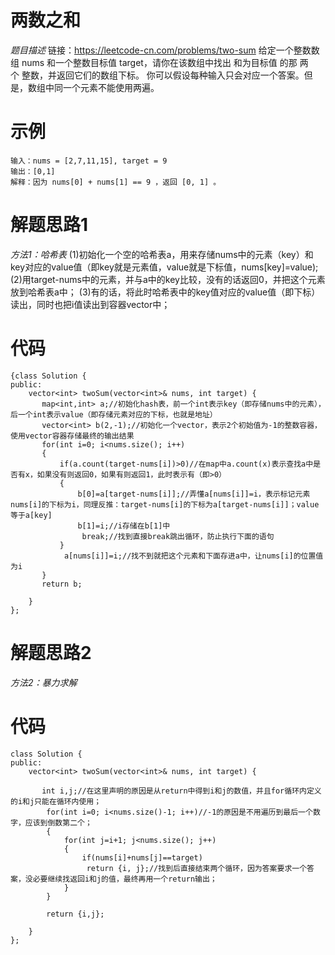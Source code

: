 # 两数之和
_题目描述_
链接：https://leetcode-cn.com/problems/two-sum
给定一个整数数组 nums 和一个整数目标值 target，请你在该数组中找出 和为目标值 的那 两个 整数，并返回它们的数组下标。
你可以假设每种输入只会对应一个答案。但是，数组中同一个元素不能使用两遍。
# 示例
```
输入：nums = [2,7,11,15], target = 9
输出：[0,1]
解释：因为 nums[0] + nums[1] == 9 ，返回 [0, 1] 。
```
# 解题思路1
_方法1：哈希表_
(1)初始化一个空的哈希表a，用来存储nums中的元素（key）和key对应的value值（即key就是元素值，value就是下标值，nums[key]=value);
(2)用target-nums中的元素，并与a中的key比较，没有的话返回0，并把这个元素放到哈希表a中；
(3)有的话，将此时哈希表中的key值对应的value值（即下标）读出，同时也把i值读出到容器vector中；

# 代码
```
{class Solution {
public:
    vector<int> twoSum(vector<int>& nums, int target) {
       map<int,int> a;//初始化hash表，前一个int表示key（即存储nums中的元素），后一个int表示value（即存储元素对应的下标，也就是地址）
       vector<int> b(2,-1);//初始化一个vector，表示2个初始值为-1的整数容器，使用vector容器存储最终的输出结果
       for(int i=0; i<nums.size(); i++)
       {
           if(a.count(target-nums[i])>0)//在map中a.count(x)表示查找a中是否有x，如果没有则返回0，如果有则返回1，此时表示有（即>0）
           {
               b[0]=a[target-nums[i]];//弄懂a[nums[i]]=i，表示标记元素nums[i]的下标为i，同理反推：target-nums[i]的下标为a[target-nums[i]]；value等于a[key]
               b[1]=i;//i存储在b[1]中
                break;//找到直接break跳出循环，防止执行下面的语句
           }
            a[nums[i]]=i;//找不到就把这个元素和下面存进a中，让nums[i]的位置值为i
       }
       return b;

    }
};
```
# 解题思路2
_方法2：暴力求解_

# 代码
```
class Solution {
public:
    vector<int> twoSum(vector<int>& nums, int target) {
       
       int i,j;//在这里声明的原因是从return中得到i和j的数值，并且for循环内定义的i和j只能在循环内使用；
        for(int i=0; i<nums.size()-1; i++)//-1的原因是不用遍历到最后一个数字，应该到倒数第二个；
        {
            for(int j=i+1; j<nums.size(); j++)
            {
                if(nums[i]+nums[j]==target)
                 return {i, j};//找到后直接结束两个循环，因为答案要求一个答案，没必要继续找返回i和j的值，最终再用一个return输出；
            }
        }
        
        return {i,j};

    }
};
```
